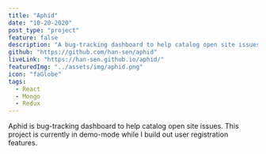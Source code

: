 ```yaml
---
title: "Aphid"
date: "10-20-2020"
post_type: "project"
feature: false
description: "A bug-tracking dashboard to help catalog open site issues."
github: "https://github.com/han-sen/aphid"
liveLink: "https://han-sen.github.io/aphid/"
featuredImg: "../assets/img/aphid.png"
icon: "faGlobe"
tags:
  - React
  - Mongo
  - Redux
---
```


Aphid is bug-tracking dashboard to help catalog open site issues. This project is currently in demo-mode while I build out user registration features.
